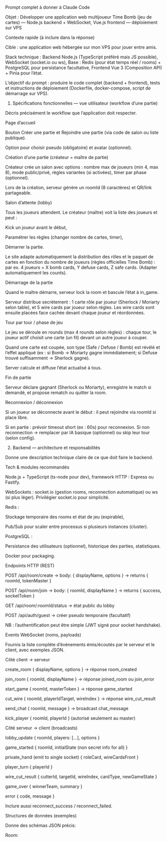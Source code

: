 Prompt complet à donner à Claude Code

Objet : Développer une application web multijoueur Time Bomb (jeu de cartes) — Node.js backend + WebSocket, Vue.js frontend — déploiement sur VPS

Contexte rapide (à inclure dans la réponse)

Cible : une application web hébergée sur mon VPS pour jouer entre amis.

Stack technique : Backend Node.js (TypeScript préféré mais JS possible), WebSocket (socket.io ou ws), Base : Redis (pour état temps réel / rooms) + PostgreSQL pour persistance facultative, Frontend Vue 3 (Composition API) + Pinia pour l’état.

L’objectif du prompt : produire le code complet (backend + frontend), tests et instructions de déploiement (Dockerfile, docker-compose, script de démarrage sur VPS).

1) Spécifications fonctionnelles — vue utilisateur (workflow d’une partie)

Décris précisément le workflow que l’application doit respecter.

Page d’accueil

Bouton Créer une partie et Rejoindre une partie (via code de salon ou liste publique).

Option pour choisir pseudo (obligatoire) et avatar (optionnel).

Création d’une partie (créateur = maître de partie)

Créateur crée un salon avec options : nombre max de joueurs (min 4, max 8), mode public/privé, règles variantes (si activées), timer par phase (optionnel).

Lors de la création, serveur génère un roomId (8 caractères) et QR/link partageable.

Salon d’attente (lobby)

Tous les joueurs attendent. Le créateur (maître) voit la liste des joueurs et peut :

Kick un joueur avant le début,

Paramétrer les règles (changer nombre de cartes, timer),

Démarrer la partie.

Le site adapte automatiquement la distribution des rôles et le paquet de cartes en fonction du nombre de joueurs (règles officielles Time Bomb) : par ex. 4 joueurs = X bomb cards, Y defuse cards, Z safe cards. (Adapter automatiquement les counts).

Démarrage de la partie

Quand le maître démarre, serveur lock la room et bascule l’état à in_game.

Serveur distribue secrètement : 1 carte rôle par joueur (Sherlock / Moriarty selon table), et 5 wire cards par joueur selon règles. Les wire cards sont ensuite placées face cachée devant chaque joueur et réordonnées.

Tour par tour / phase de jeu

Le jeu se déroule en rounds (max 4 rounds selon règles) : chaque tour, le joueur actif choisit une carte (un fil) devant un autre joueur à couper.

Quand une carte est coupée, son type (Safe / Defuse / Bomb) est révélé et l’effet appliqué (ex : si Bomb -> Moriarty gagne immédiatement; si Defuse trouvé suffisamment -> Sherlock gagne).

Server calcule et diffuse l’état actualisé à tous.

Fin de partie

Serveur déclare gagnant (Sherlock ou Moriarty), enregistre le match si demandé, et propose rematch ou quitter la room.

Reconnexion / déconnexion

Si un joueur se déconnecte avant le début : il peut rejoindre via roomId si place libre.

Si en partie : prévoir timeout short (ex : 60s) pour reconnexion. Si non reconnection -> remplacer par IA basique (optionnel) ou skip leur tour (selon config).

2) Backend — architecture et responsabilités

Donne une description technique claire de ce que doit faire le backend.

Tech & modules recommandés

Node.js + TypeScript (ts-node pour dev), framework HTTP : Express ou Fastify.

WebSockets : socket.io (gestion rooms, reconnection automatique) ou ws (si plus léger). Privilégier socket.io pour simplicité.

Redis :

Stockage temporaire des rooms et état de jeu (expirable),

Pub/Sub pour scaler entre processus si plusieurs instances (cluster).

PostgreSQL :

Persistance des utilisateurs (optionnel), historique des parties, statistiques.

Docker pour packaging.

Endpoints HTTP (REST)

POST /api/room/create -> body: { displayName, options } -> returns { roomId, tokenMaster }

POST /api/room/join -> body: { roomId, displayName } -> returns { success, socketToken }

GET /api/room/:roomId/status -> état public du lobby

POST /api/auth/guest -> créer pseudo temporaire (facultatif)

NB : l’authentification peut être simple (JWT signé pour socket handshake).

Events WebSocket (noms, payloads)

Fournis la liste complète d’événements émis/écoutés par le serveur et le client, avec exemples JSON.

Côté client → serveur

create_room { displayName, options } → réponse room_created

join_room { roomId, displayName } → réponse joined_room ou join_error

start_game { roomId, masterToken } → réponse game_started

cut_wire { roomId, playerIdTarget, wireIndex } → réponse wire_cut_result

send_chat { roomId, message } → broadcast chat_message

kick_player { roomId, playerId } (autorisé seulement au master)

Côté serveur → client (broadcasts)

lobby_update { roomId, players: [...], options }

game_started { roomId, initialState (non secret info for all) }

private_hand (emit to single socket) { roleCard, wireCardsFront }

player_turn { playerId }

wire_cut_result { cutterId, targetId, wireIndex, cardType, newGameState }

game_over { winnerTeam, summary }

error { code, message }

Inclure aussi reconnect_success / reconnect_failed.

Structures de données (exemples)

Donne des schémas JSON précis:

Room: